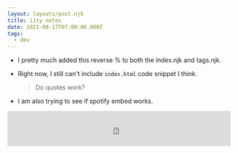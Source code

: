 ```yaml
---
layout: layouts/post.njk
title: 11ty notes
date: 2021-08-17T07:00:00.000Z
tags:
  - dev
---
```

* I pretty much added this reverse % to both the index.njk and tags.njk.
* Right now, I still can't include `index.html` code snippet I think.

  > Do quotes work?
* I am also trying to see if spotify embed works.

<iframe src="https://open.spotify.com/embed/track/7ly6TsukTq4mNLA2zZ0PjG" width="100%" height="80" frameBorder="0" allowtransparency="true" allow="encrypted-media"></iframe>